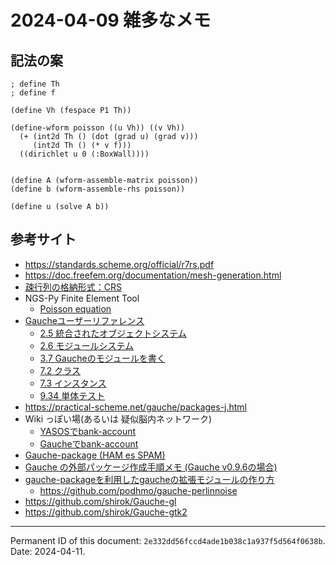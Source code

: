 2024-04-09 雑多なメモ
==========

## 記法の案

```
; define Th
; define f

(define Vh (fespace P1 Th))

(define-wform poisson ((u Vh)) ((v Vh))
  (+ (int2d Th () (dot (grad u) (grad v)))
     (int2d Th () (* v f)))
  ((dirichlet u 0 (:BoxWall))))


(define A (wform-assemble-matrix poisson))
(define b (wform-assemble-rhs poisson))

(define u (solve A b))
```

## 参考サイト

- https://standards.scheme.org/official/r7rs.pdf
- https://doc.freefem.org/documentation/mesh-generation.html
- [疎行列の格納形式：CRS](https://zenn.dev/hishinuma_t/books/sparse-matrix-and-vector-product/viewer/crs)
- NGS-Py Finite Element Tool
  + [Poisson equation](https://docu.ngsolve.org/latest/whetting_the_appetite/poisson.html)
- [Gaucheユーザーリファレンス](https://practical-scheme.net/gauche/man/gauche-refj/index.html)
  + [2.5 統合されたオブジェクトシステム](https://practical-scheme.net/gauche/man/gauche-refj/Tong-He-saretaobuziekutosisutemu.html)
  + [2.6 モジュールシステム](https://practical-scheme.net/gauche/man/gauche-refj/moziyurusisutemu.html)
  + [3.7 Gaucheのモジュールを書く](https://practical-scheme.net/gauche/man/gauche-refj/GauchenomoziyuruwoShu-ku.html)
  + [7.2 クラス](https://practical-scheme.net/gauche/man/gauche-refj/kurasu.html)
  + [7.3 インスタンス](https://practical-scheme.net/gauche/man/gauche-refj/insutansu.html)
  + [9.34 単体テスト](https://practical-scheme.net/gauche/man/gauche-refj/Dan-Ti-tesuto.html)
- https://practical-scheme.net/gauche/packages-j.html
- Wiki っぽい場(あるいは 疑似脳内ネットワーク)
  + [YASOSでbank-account](http://squab.no-ip.com/wiki/860)
  + [Gaucheでbank-account](http://squab.no-ip.com/wiki/835)
- [Gauche-package (HAM es SPAM)](https://hamesspam.sakura.ne.jp/hes2021/210928.html)
- [Gauche の外部パッケージ作成手順メモ (Gauche v0.9.6の場合)](https://gist.github.com/Hamayama/d20ab805b50756ce1d9d)
- [gauche-packageを利用したgaucheの拡張モジュールの作り方](https://podhmo.hatenadiary.org/entry/20101010/1286693871)
  + https://github.com/podhmo/gauche-perlinnoise
- https://github.com/shirok/Gauche-gl
- https://github.com/shirok/Gauche-gtk2


--------
Permanent ID of this document: `2e332dd56fccd4ade1b038c1a937f5d564f0638b`.
Date: 2024-04-11.

